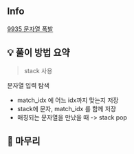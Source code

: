 ## Info
[9935 문자열 폭발](https://www.acmicpc.net/problem/9935)

## 💡 풀이 방법 요약
> stack 사용

문자열 입력 탐색
 - match_idx 에 어느 idx까지 맞는지 저장
 - stack에 문자, match_idx 를 함께 저장
 -  매칭되는 문자열을 만났을 때 -> stack pop

## 🙂 마무리
